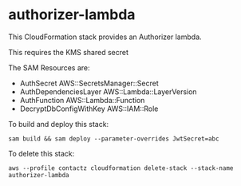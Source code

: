 # authorizer-lambda

This CloudFormation stack provides an Authorizer lambda.

This requires the KMS shared secret

The SAM Resources are:

- AuthSecret AWS::SecretsManager::Secret
- AuthDependenciesLayer AWS::Lambda::LayerVersion
- AuthFunction AWS::Lambda::Function
- DecryptDbConfigWithKey AWS::IAM::Role

To build and deploy this stack:

```
sam build && sam deploy --parameter-overrides JwtSecret=abc
```

To delete this stack:

```
aws --profile contactz cloudformation delete-stack --stack-name authorizer-lambda
```
